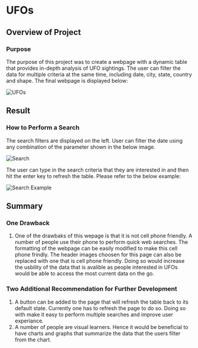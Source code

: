 # UFOs
## Overview of Project
### Purpose
The purpose of this project was to create a webpage with a dynamic table that provides in-depth analysis of UFO sightings. The user can filter the data for multiple criteria at the same time, including date, city, state, country and shape. The final webpage is displayed below:

![UFOs](https://github.com/shayanafzal/UFOs/blob/03fd7aff624e7bd6062dadcf87aaa4bf064dd929/static/images/webpage.png)

## Result
### How to Perform a Search
The search filters are displayed on the left. User can filter the date using any combination of the parameter shown in the below image. 

![Search](https://github.com/shayanafzal/UFOs/blob/c53e99ec2364765c8491603b7b45edc5c1095c5d/static/images/search.png)

The user can type in the search criteria that they are interested in and then hit the enter key to refresh the table.
Please refer to the below example:

![Search Example](https://github.com/shayanafzal/UFOs/blob/2a963fb8296397bf824789fa865232a44345f503/static/images/search%20results.png)

## Summary
### One Drawback
1.	One of the drawbaks of this wepage is that it is not cell phone friendly. A number of people use their phone to perform quick web searches. The formatting of the webpage can be easily modified to make this cell phone frindly. The header images choosen for this page can also be replaced with one that is cell phone friendly. Doing so would increase the usbility of the data that is avalible as people interested in UFOs would be able to access the most current data on the go.

### Two Additional Recommendation for Further Development
1.	A button can be added to the page that will refresh the table back to its default state. Currently one has to refresh the page to do so. Doing so with make it easy to perform multiple searches and improve user experiance.
2.	A number of people are visual learners. Hence it would be beneficial to have charts and graphs that summarize the data that the users filter from the chart.  

